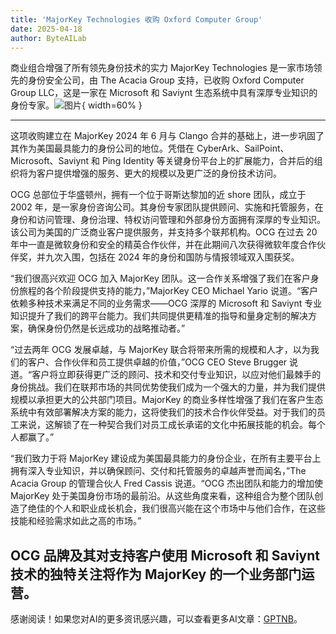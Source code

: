 ```yaml
---
title: 'MajorKey Technologies 收购 Oxford Computer Group'
date: 2025-04-18
author: ByteAILab
---
```


商业组合增强了所有领先身份技术的实力
MajorKey Technologies 是一家市场领先的身份安全公司，由 The Acacia Group 支持，已收购 Oxford Computer Group LLC，这是一家在 Microsoft 和 Saviynt 生态系统中具有深厚专业知识的身份专家。![图片](https://ai-techpark.com/wp-content/uploads/MajorKey.jpg){ width=60% }

---
这项收购建立在 MajorKey 2024 年 6 月与 Clango 合并的基础上，进一步巩固了其作为美国最具能力的身份公司的地位。凭借在 CyberArk、SailPoint、Microsoft、Saviynt 和 Ping Identity 等关键身份平台上的扩展能力，合并后的组织将为客户提供增强的服务、更大的规模以及更广泛的身份技术访问。

OCG 总部位于华盛顿州，拥有一个位于哥斯达黎加的近 shore 团队，成立于 2002 年，是一家身份咨询公司。其身份专家团队提供顾问、实施和托管服务，在身份和访问管理、身份治理、特权访问管理和外部身份方面拥有深厚的专业知识。该公司为美国的广泛商业客户提供服务，并支持多个联邦机构。OCG 在过去 20 年中一直是微软身份和安全的精英合作伙伴，并在此期间八次获得微软年度合作伙伴奖，并九次入围，包括在 2024 年的身份和国防与情报领域双入围获奖。

“我们很高兴欢迎 OCG 加入 MajorKey 团队。这一合作关系增强了我们在客户身份旅程的各个阶段提供支持的能力，”MajorKey CEO Michael Yario 说道。“客户依赖多种技术来满足不同的业务需求——OCG 深厚的 Microsoft 和 Saviynt 专业知识提升了我们的跨平台能力。我们共同提供更精准的指导和量身定制的解决方案，确保身份仍然是长远成功的战略推动者。”

“过去两年 OCG 发展卓越，与 MajorKey 联合将带来所需的规模和人才，以为我们的客户、合作伙伴和员工提供卓越的价值，”OCG CEO Steve Brugger 说道。“客户将立即获得更广泛的顾问、技术和交付专业知识，以应对他们最棘手的身份挑战。我们在联邦市场的共同优势使我们成为一个强大的力量，并为我们提供规模以承担更大的公共部门项目。MajorKey 的商业多样性增强了我们在客户生态系统中有效部署解决方案的能力，这将使我们的技术合作伙伴受益。对于我们的员工来说，这解锁了在一种契合我们对员工成长承诺的文化中拓展技能的机会。每个人都赢了。”

“我们致力于将 MajorKey 建设成为美国最具能力的身份企业，在所有主要平台上拥有深入专业知识，并以确保顾问、交付和托管服务的卓越声誉而闻名，”The Acacia Group 的管理合伙人 Fred Cassis 说道。“OCG 杰出团队和能力的增加使 MajorKey 处于美国身份市场的最前沿。从这些角度来看，这种组合为整个团队创造了绝佳的个人和职业成长机会，我们很高兴能在这个市场中与他们合作，在这些技能和经验需求如此之高的市场。”

OCG 品牌及其对支持客户使用 Microsoft 和 Saviynt 技术的独特关注将作为 MajorKey 的一个业务部门运营。
---
感谢阅读！如果您对AI的更多资讯感兴趣，可以查看更多AI文章：[GPTNB](https://gptnb.com)。